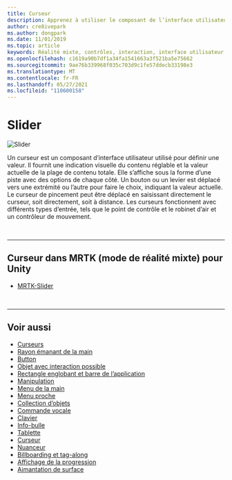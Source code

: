```yaml
---
title: Curseur
description: Apprenez à utiliser le composant de l’interface utilisateur Slider pour définir une valeur en déplaçant un bouton ou un levier sur une piste à l’aide de la boîte à outils de la réalité mixte.
author: cre8ivepark
ms.author: dongpark
ms.date: 11/01/2019
ms.topic: article
keywords: Réalité mixte, contrôles, interaction, interface utilisateur, expérience utilisateur, casque de réalité mixte, casque de réalité mixte, casque de réalité virtuelle, HoloLens, Slider, MRTK, boîte à outils de réalité mixte
ms.openlocfilehash: c1619a90b7df1a34fa1541663a3f521ba5e75662
ms.sourcegitcommit: 9ae76b339968f035c703d9c1fe57ddecb33198e3
ms.translationtype: MT
ms.contentlocale: fr-FR
ms.lasthandoff: 05/27/2021
ms.locfileid: "110600158"
---
```

# <a name="slider"></a>Slider

![Slider](images/UX_Hero_Slider.jpg)

Un curseur est un composant d’interface utilisateur utilisé pour définir une valeur. Il fournit une indication visuelle du contenu réglable et la valeur actuelle de la plage de contenu totale. Elle s’affiche sous la forme d’une piste avec des options de chaque côté. Un bouton ou un levier est déplacé vers une extrémité ou l’autre pour faire le choix, indiquant la valeur actuelle. Le curseur de pincement peut être déplacé en saisissant directement le curseur, soit directement, soit à distance. Les curseurs fonctionnent avec différents types d’entrée, tels que le point de contrôle et le robinet d’air et un contrôleur de mouvement.

<br>

---

## <a name="slider-in-mrtk-mixed-reality-toolkit-for-unity"></a>Curseur dans MRTK (mode de réalité mixte) pour Unity

* [MRTK-Slider](/windows/mixed-reality/mrtk-unity/features/ux-building-blocks/sliders)

<br>

---

## <a name="see-also"></a>Voir aussi

* [Curseurs](cursors.md)
* [Rayon émanant de la main](point-and-commit.md)
* [Button](button.md)
* [Objet avec interaction possible](interactable-object.md)
* [Rectangle englobant et barre de l’application](app-bar-and-bounding-box.md)
* [Manipulation](direct-manipulation.md)
* [Menu de la main](hand-menu.md)
* [Menu proche](near-menu.md)
* [Collection d’objets](object-collection.md)
* [Commande vocale](voice-input.md)
* [Clavier](keyboard.md)
* [Info-bulle](tooltip.md)
* [Tablette](slate.md)
* [Curseur](slider.md)
* [Nuanceur](shader.md)
* [Billboarding et tag-along](billboarding-and-tag-along.md)
* [Affichage de la progression](progress.md)
* [Aimantation de surface](surface-magnetism.md)